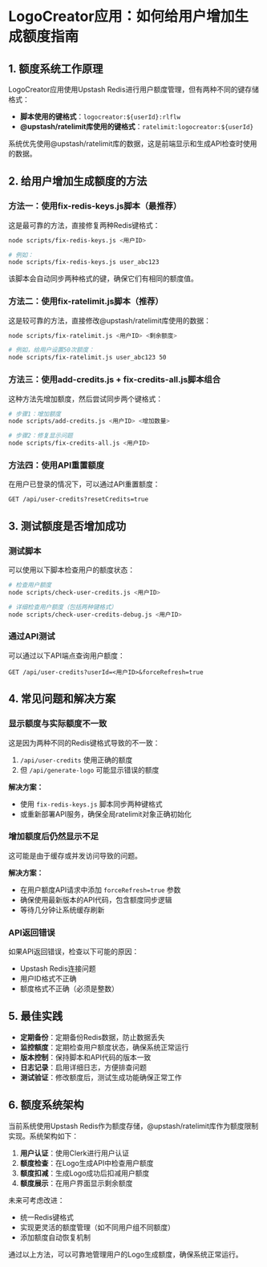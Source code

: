# LogoCreator应用：如何给用户增加生成额度指南

## 1. 额度系统工作原理

LogoCreator应用使用Upstash Redis进行用户额度管理，但有两种不同的键存储格式：

- **脚本使用的键格式**：`logocreator:${userId}:rlflw`
- **@upstash/ratelimit库使用的键格式**：`ratelimit:logocreator:${userId}`

系统优先使用@upstash/ratelimit库的数据，这是前端显示和生成API检查时使用的数据。

## 2. 给用户增加生成额度的方法

### 方法一：使用fix-redis-keys.js脚本（最推荐）

这是最可靠的方法，直接修复两种Redis键格式：

```bash
node scripts/fix-redis-keys.js <用户ID>

# 例如：
node scripts/fix-redis-keys.js user_abc123
```

该脚本会自动同步两种格式的键，确保它们有相同的额度值。

### 方法二：使用fix-ratelimit.js脚本（推荐）

这是较可靠的方法，直接修改@upstash/ratelimit库使用的数据：

```bash
node scripts/fix-ratelimit.js <用户ID> <剩余额度>

# 例如，给用户设置50次额度：
node scripts/fix-ratelimit.js user_abc123 50
```

### 方法三：使用add-credits.js + fix-credits-all.js脚本组合

这种方法先增加额度，然后尝试同步两个键格式：

```bash
# 步骤1：增加额度
node scripts/add-credits.js <用户ID> <增加数量>

# 步骤2：修复显示问题
node scripts/fix-credits-all.js <用户ID>
```

### 方法四：使用API重置额度

在用户已登录的情况下，可以通过API重置额度：

```
GET /api/user-credits?resetCredits=true
```

## 3. 测试额度是否增加成功

### 测试脚本

可以使用以下脚本检查用户的额度状态：

```bash
# 检查用户额度
node scripts/check-user-credits.js <用户ID>

# 详细检查用户额度（包括两种键格式）
node scripts/check-user-credits-debug.js <用户ID>
```

### 通过API测试

可以通过以下API端点查询用户额度：

```
GET /api/user-credits?userId=<用户ID>&forceRefresh=true
```

## 4. 常见问题和解决方案

### 显示额度与实际额度不一致

这是因为两种不同的Redis键格式导致的不一致：

1. `/api/user-credits` 使用正确的额度
2. 但 `/api/generate-logo` 可能显示错误的额度

**解决方案：**
- 使用 `fix-redis-keys.js` 脚本同步两种键格式
- 或重新部署API服务，确保全局ratelimit对象正确初始化

### 增加额度后仍然显示不足

这可能是由于缓存或并发访问导致的问题。

**解决方案：**
- 在用户额度API请求中添加 `forceRefresh=true` 参数
- 确保使用最新版本的API代码，包含额度同步逻辑
- 等待几分钟让系统缓存刷新

### API返回错误

如果API返回错误，检查以下可能的原因：

- Upstash Redis连接问题
- 用户ID格式不正确
- 额度格式不正确（必须是整数）

## 5. 最佳实践

- **定期备份**：定期备份Redis数据，防止数据丢失
- **监控额度**：定期检查用户额度状态，确保系统正常运行
- **版本控制**：保持脚本和API代码的版本一致
- **日志记录**：启用详细日志，方便排查问题
- **测试验证**：修改额度后，测试生成功能确保正常工作

## 6. 额度系统架构

当前系统使用Upstash Redis作为额度存储，@upstash/ratelimit库作为额度限制实现。系统架构如下：

1. **用户认证**：使用Clerk进行用户认证
2. **额度检查**：在Logo生成API中检查用户额度
3. **额度扣减**：生成Logo成功后扣减用户额度
4. **额度展示**：在用户界面显示剩余额度

未来可考虑改进：
- 统一Redis键格式
- 实现更灵活的额度管理（如不同用户组不同额度）
- 添加额度自动恢复机制

通过以上方法，可以可靠地管理用户的Logo生成额度，确保系统正常运行。 